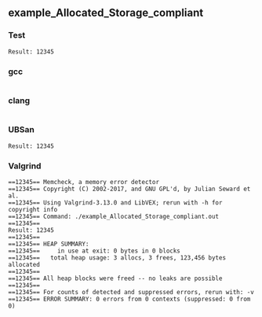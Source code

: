 ## example_Allocated_Storage_compliant
### Test
```
Result: 12345
```
### gcc
```
```
### clang
```
```
### UBSan
```
Result: 12345
```
### Valgrind
```
==12345== Memcheck, a memory error detector
==12345== Copyright (C) 2002-2017, and GNU GPL'd, by Julian Seward et al.
==12345== Using Valgrind-3.13.0 and LibVEX; rerun with -h for copyright info
==12345== Command: ./example_Allocated_Storage_compliant.out
==12345== 
Result: 12345
==12345== 
==12345== HEAP SUMMARY:
==12345==     in use at exit: 0 bytes in 0 blocks
==12345==   total heap usage: 3 allocs, 3 frees, 123,456 bytes allocated
==12345== 
==12345== All heap blocks were freed -- no leaks are possible
==12345== 
==12345== For counts of detected and suppressed errors, rerun with: -v
==12345== ERROR SUMMARY: 0 errors from 0 contexts (suppressed: 0 from 0)
```
